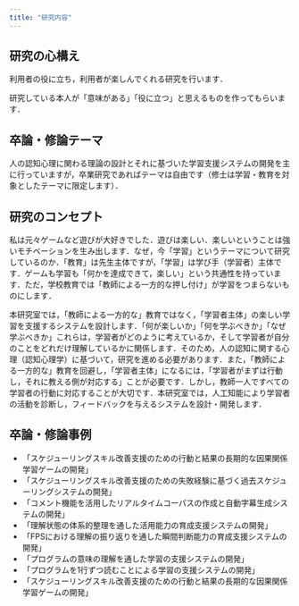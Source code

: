 ```yaml
---
title: "研究内容"
---
```

## 研究の心構え
利用者の役に立ち，利用者が楽しんでくれる研究を行います．

研究している本人が「意味がある」「役に立つ」と思えるものを作ってもらいます．

## 卒論・修論テーマ
人の認知心理に関わる理論の設計とそれに基づいた学習支援システムの開発を主に行っていますが，卒業研究であればテーマは自由です（修士は学習・教育を対象としたテーマに限定します）．

## 研究のコンセプト
私は元々ゲームなど遊びが大好きでした．遊びは楽しい．楽しいということは強いモチベーションを生み出します．なぜ，今「学習」というテーマについて研究しているのか．「教育」は先生主体ですが，「学習」は学び手（学習者）主体です．ゲームも学習も「何かを達成できて，楽しい」という共通性を持っています．ただ，学校教育では「教師による一方的な押し付け」が学習をつまらないものにします．

本研究室では，「教師による一方的な」教育ではなく，「学習者主体」の楽しい学習を支援するシステムを設計します．「何が楽しいか」「何を学ぶべきか」「なぜ学ぶべきか」これらは，学習者がどのように考えているか，そして学習者が自分のことをどれだけ理解しているかに関係します．そのため，人の認知に関する心理（認知心理学）に基づいて，研究を進める必要があります．また，「教師による一方的な」教育を回避し，「学習者主体」になるには，「学習者がまずは行動し，それに教える側が対応する」ことが必要です．しかし，教師一人ですべての学習者の行動に対応することが大切です．本研究室では，人工知能により学習者の活動を診断し，フィードバックを与えるシステムを設計・開発します．

## 卒論・修論事例
- 「スケジューリングスキル改善支援のための行動と結果の長期的な因果関係学習ゲームの開発」
- 「スケジューリングスキル改善支援のための失敗経験に基づく過去スケジューリングシステムの開発」
- 「コメント機能を活用したリアルタイムコーパスの作成と自動字幕生成システムの開発」
- 「理解状態の体系的整理を通した活用能力の育成支援システムの開発」
- 「FPSにおける理解の振り返りを通した瞬間判断能力の育成支援システムの開発」
- 「プログラムの意味の理解を通した学習の支援システムの開発」
- 「プログラムを1行ずつ読むことによる学習の支援システムの開発」
- 「スケジューリングスキル改善支援のための行動と結果の長期的な因果関係学習ゲームの開発」
